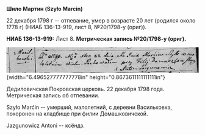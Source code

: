 **Шило Мартин (Szyło Marcin)**

22 декабря 1798 г -- отпевание, умер в возрасте 20 лет (родился около
1778 г) (НИАБ 136-13-919, лист 8, №20/1798-у (ориг)).

**НИАБ 136-13-919:** Лист 8. **Метрическая запись №20/1798-у (ориг).**

![](./media/c7698b63caf477c7c48c32fa4a8c14a22bc9c3bc.png){width="6.496527777777778in"
height="0.8673611111111111in"}

Дедиловичская Покровская церковь. 22 декабря 1798 года. Метрическая
запись об отпевании.

Szyło Marćin -- умерший, малолетний, с деревни Васильковка, похоронен на
кладбище при филии Домашковичской.

Jazgunowicz Antoni -- ксёндз.
